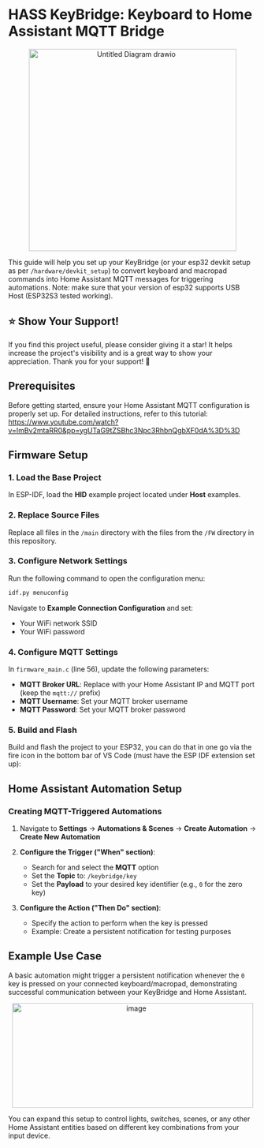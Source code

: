 # HASS KeyBridge: Keyboard to Home Assistant MQTT Bridge
<p align="center">
  <img width="421" height="410" alt="Untitled Diagram drawio" src="https://github.com/user-attachments/assets/68ae9a1e-cb8d-4bdf-9eef-5706d07371ea" />
</p>

This guide will help you set up your KeyBridge (or your esp32 devkit setup as per `/hardware/devkit_setup`) to convert keyboard and macropad commands into Home Assistant MQTT messages for triggering automations.
Note: make sure that your version of esp32 supports USB Host (ESP32S3 tested working).

## ⭐ Show Your Support!

If you find this project useful, please consider giving it a star! It helps increase the project's visibility and is a great way to show your appreciation. Thank you for your support! 🙏

## Prerequisites

Before getting started, ensure your Home Assistant MQTT configuration is properly set up. For detailed instructions, refer to this tutorial: https://www.youtube.com/watch?v=ImBv2mtaRR0&pp=ygUTaG9tZSBhc3Npc3RhbnQgbXF0dA%3D%3D

## Firmware Setup

### 1. Load the Base Project
In ESP-IDF, load the **HID** example project located under **Host** examples.

### 2. Replace Source Files
Replace all files in the `/main` directory with the files from the `/FW` directory in this repository.

### 3. Configure Network Settings
Run the following command to open the configuration menu:
```bash
idf.py menuconfig
```
Navigate to **Example Connection Configuration** and set:
- Your WiFi network SSID
- Your WiFi password

### 4. Configure MQTT Settings
In `firmware_main.c` (line 56), update the following parameters:
- **MQTT Broker URL**: Replace with your Home Assistant IP and MQTT port (keep the `mqtt://` prefix)
- **MQTT Username**: Set your MQTT broker username
- **MQTT Password**: Set your MQTT broker password

### 5. Build and Flash
Build and flash the project to your ESP32, you can do that in one go via the fire icon in the bottom bar of VS Code (must have the ESP IDF extension set up):

## Home Assistant Automation Setup

### Creating MQTT-Triggered Automations

1. Navigate to **Settings** → **Automations & Scenes** → **Create Automation** → **Create New Automation**

2. **Configure the Trigger ("When" section)**:
   - Search for and select the **MQTT** option
   - Set the **Topic** to: `/keybridge/key`
   - Set the **Payload** to your desired key identifier (e.g., `0` for the zero key)

3. **Configure the Action ("Then Do" section)**:
   - Specify the action to perform when the key is pressed
   - Example: Create a persistent notification for testing purposes

## Example Use Case

A basic automation might trigger a persistent notification whenever the `0` key is pressed on your connected keyboard/macropad, demonstrating successful communication between your KeyBridge and Home Assistant.
<p align="center"> <img width="489" height="212" alt="image" src="https://github.com/user-attachments/assets/82b15e7d-d673-4ae5-a9f8-e6eabc46f880" /> </p>

You can expand this setup to control lights, switches, scenes, or any other Home Assistant entities based on different key combinations from your input device.
